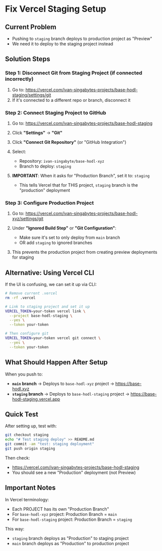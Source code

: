 # Fix Vercel Staging Setup

## Current Problem
- Pushing to `staging` branch deploys to production project as "Preview"
- We need it to deploy to the staging project instead

## Solution Steps

### Step 1: Disconnect Git from Staging Project (if connected incorrectly)

1. Go to: https://vercel.com/ivan-singabytes-projects/base-hodl-staging/settings/git
2. If it's connected to a different repo or branch, disconnect it

### Step 2: Connect Staging Project to GitHub

1. Go to: https://vercel.com/ivan-singabytes-projects/base-hodl-staging

2. Click **"Settings"** → **"Git"**

3. Click **"Connect Git Repository"** (or "GitHub Integration")

4. Select:
   - Repository: `ivan-singabyte/base-hodl-xyz`
   - Branch to deploy: `staging`

5. **IMPORTANT**: When it asks for "Production Branch", set it to: `staging`
   - This tells Vercel that for THIS project, `staging` branch is the "production" deployment

### Step 3: Configure Production Project

1. Go to: https://vercel.com/ivan-singabytes-projects/base-hodl-xyz/settings/git

2. Under **"Ignored Build Step"** or **"Git Configuration"**:
   - Make sure it's set to only deploy from `main` branch
   - OR add `staging` to ignored branches

3. This prevents the production project from creating preview deployments for staging

## Alternative: Using Vercel CLI

If the UI is confusing, we can set it up via CLI:

```bash
# Remove current .vercel
rm -rf .vercel

# Link to staging project and set it up
VERCEL_TOKEN=your-token vercel link \
  --project base-hodl-staging \
  --yes \
  --token your-token

# Then configure git
VERCEL_TOKEN=your-token vercel git connect \
  --yes \
  --token your-token
```

## What Should Happen After Setup

When you push to:
- **`main` branch** → Deploys to `base-hodl-xyz` project → https://base-hodl.xyz
- **`staging` branch** → Deploys to `base-hodl-staging` project → https://base-hodl-staging.vercel.app

## Quick Test

After setting up, test with:

```bash
git checkout staging
echo "# Test staging deploy" >> README.md
git commit -am "test: staging deployment"
git push origin staging
```

Then check:
- https://vercel.com/ivan-singabytes-projects/base-hodl-staging
- You should see a new "Production" deployment (not Preview)

## Important Notes

In Vercel terminology:
- Each PROJECT has its own "Production Branch"
- For `base-hodl-xyz` project: Production Branch = `main`
- For `base-hodl-staging` project: Production Branch = `staging`

This way:
- `staging` branch deploys as "Production" to staging project
- `main` branch deploys as "Production" to production project